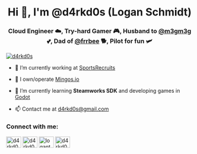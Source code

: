 <h1 align="center">Hi 👋, I'm @d4rkd0s (Logan Schmidt)</h1>
<h3 align="center">Cloud Engineer ☁️, Try-hard Gamer 🎮, Husband to <a href="https://linktr.ee/m3gm3g">@m3gm3g</a> 💕, Dad of <a href="http://frrbee.com/">@frrbee</a> 🐕, Pilot for fun 🛩️</h3>

<p align="left"> <a href="https://twitter.com/d4rkd0s" target="blank"><img src="https://img.shields.io/twitter/follow/d4rkd0s?logo=twitter&style=for-the-badge" alt="d4rkd0s" /></a> </p>

- 🔭 I’m currently working at [SportsRecruits](https://github.com/sportsrecruits)

- 🦩 I own/operate [Mingos.io](https://www.mingos.io/)

- 🌱 I’m currently learning **Steamworks SDK** and developing games in <a href="https://godotengine.org/">Godot</a>

- 📫 Contact me at <a href="mailto:d4rkd0s@gmail.com">d4rkd0s@gmail.com</a>

<h3 align="left">Connect with me:</h3>
<p align="left">
<a href="https://twitter.com/d4rkd0s" target="blank"><img align="center" src="https://cdn.jsdelivr.net/npm/simple-icons@3.0.1/icons/twitter.svg" alt="d4rkd0s" height="30" width="40" /></a>
<a href="https://linkedin.com/in/d4rkd0s" target="blank"><img align="center" src="https://cdn.jsdelivr.net/npm/simple-icons@3.0.1/icons/linkedin.svg" alt="d4rkd0s" height="30" width="40" /></a>
<a href="https://fb.com/logantschmidt" target="blank"><img align="center" src="https://cdn.jsdelivr.net/npm/simple-icons@3.0.1/icons/facebook.svg" alt="logantschmidt" height="30" width="40" /></a>
<a href="https://instagram.com/d4rkd0s" target="blank"><img align="center" src="https://cdn.jsdelivr.net/npm/simple-icons@3.0.1/icons/instagram.svg" alt="d4rkd0s" height="30" width="40" /></a>
</p>

